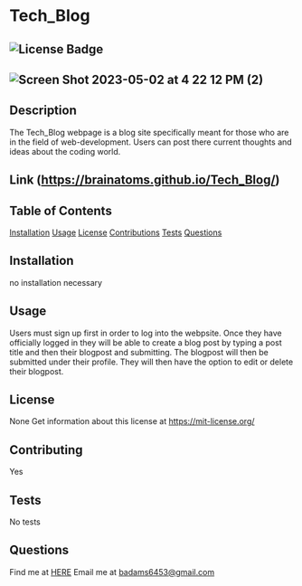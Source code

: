 
# Tech_Blog 
## ![License Badge](https://shields.io/badge/license-None-green) 
## ![Screen Shot 2023-05-02 at 4 22 12 PM (2)](https://user-images.githubusercontent.com/61917285/235777590-bc320b1b-c065-4fe7-90df-48eb0dcf750e.png)
## Description 
The Tech_Blog webpage is a blog site specifically meant for those who are in the field of web-development. Users can post there current thoughts and ideas about the coding world. 
## Link (https://brainatoms.github.io/Tech_Blog/)
## Table of Contents 
[Installation](#installation) 
[Usage](#usage) 
[License](#license) 
[Contributions](#contributions) 
[Tests](#tests) 
[Questions](#questions) 
## Installation 
no installation necessary 
## Usage 
Users must sign up first in order to log into the webpsite. Once they have officially logged in they will be able to create a blog post by typing a post title and then their blogpost and submitting. The blogpost will then be submitted under their profile. They will then have the option to edit or delete their blogpost. 
## License 
None 
Get information about this license at https://mit-license.org/ 
## Contributing 
Yes 
## Tests
No tests 
## Questions 
Find me at [HERE](http://github.com/BrainAtoms) 
Email me at badams6453@gmail.com
